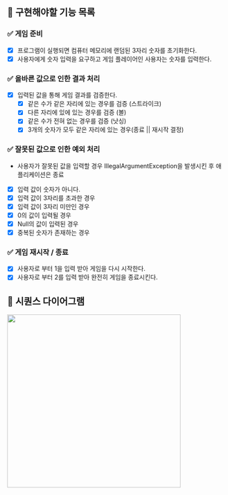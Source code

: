 ## 📝 구현해야할 기능 목록

### ✅ 게임 준비
- [x] 프로그램이 실행되면 컴퓨터 메모리에 랜덤된 3자리 숫자를 초기화한다.
- [x] 사용자에게 숫자 입력을 요구하고 게임 플레이어인 사용자는 숫자를 입력한다.

### ✅ 올바른 값으로 인한 결과 처리
- [x] 입력된 값을 통해 게임 결과를 검증한다.
  - [x] 같은 수가 같은 자리에 있는 경우를 검증 (스트라이크)
  - [x] 다른 자리에 있에 있는 경우를 검증 (볼)
  - [x] 같은 수가 전혀 없는 경우를 검증 (낫싱)
  - [x] 3개의 숫자가 모두 같은 자리에 있는 경우(종료 || 재시작 결정)

### ✅ 잘못된 값으로 인한 예외 처리
- 사용자가 잘못된 값을 입력할 경우 IllegalArgumentException을 발생시킨 후 애플리케이션은 종료
- [x] 입력 값이 숫자가 아니다.
- [x] 입력 값이 3자리를 초과한 경우
- [x] 입력 값이 3자리 미만인 경우
- [x] 0의 값이 입력될 경우
- [x] Null의 값이 입력된 경우
- [x] 중복된 숫자가 존재하는 경우

### ✅ 게임 재시작 / 종료
- [x] 사용자로 부터 1을 입력 받아 게임을 다시 시작한다.
- [x] 사용자로 부터 2를 입력 받아 완전히 게임을 종료시킨다.

## 📝 시퀀스 다이어그램
<img src="https://github.com/IToriginal/java-baseball-6/assets/117193889/d0626544-a29b-4ba7-95fe-6d4f94f20d92" width=400>